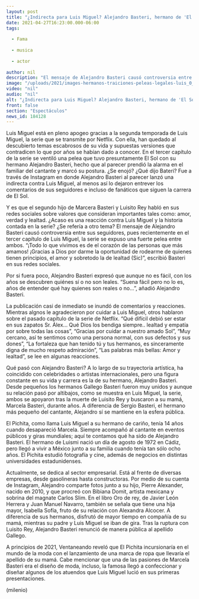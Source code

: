 ```yaml
---
layout: post
title: "¿Indirecta para Luis Miguel? Alejandro Basteri, hermano de 'El Sol', desata polémica con mensaje"
date: 2021-04-27T16:23:00.000-06:00
tags:
  
  - Fama
  
  - musica
  
  - actor
  
author: nil
description: "El mensaje de Alejandro Basteri causó controversia entre sus seguidores, pues recientemente en el tercer capítulo de Luis Miguel, la serie se expuso una fuerte pelea entre ambos. "
image: "/uploads/2021/images-hermanos-traiciones-peleas-legales-luis_0_0_958_596.jpg"
video: "nil"
audio: "nil"
alt: "¿Indirecta para Luis Miguel? Alejandro Basteri, hermano de 'El Sol', desata polémica con mensaje"
front: false
section: "Espectáculos"
news_id: 184128
---
```


Luis Miguel está en pleno apogeo gracias a la segunda temporada de Luis Miguel, la serie que se transmite por Netflix. Con ella, han quedado al descubierto temas escabrosos de su vida y supuestas versiones que contradicen lo que por años se habían dado a conocer. En el tercer capítulo de la serie se ventiló una pelea que tuvo presuntamente El Sol con su hermano Alejandro Basteri, hecho que al parecer prendió la alarma en el familiar del cantante y marcó su postura. ¿Se enojó? ¿Qué dijo Bateri? Fue a través de Instagram en donde Alejandro Basteri al parecer lanzó una indirecta contra Luis Miguel, al menos así lo dejaron entrever los comentarios de sus seguidores e incluso de fanáticos que siguen la carrera de El Sol. 

Y es que el segundo hijo de Marcera Basteri y Luisito Rey habló en sus redes sociales sobre valores que consideran importantes tales como: amor, verdad y lealtad. ¿Acaso es una reacción contra Luis Miguel y la historia contada en la serie? ¿Se refería a otro tema? El mensaje de Alejandro Basteri causó controversia entre sus seguidores, pues recientemente en el tercer capítulo de Luis Miguel, la serie se expuso una fuerte pelea entre ambos. “¡Todo lo que vivimos es de el corazón de las personas que más amamos! ¡Gracias a Dios por darme la oportunidad de rodearme de quienes tienen principios, el amor y sobretodo la de lealtad (Sic)”, escribió Basteri en sus redes sociales. 

Por si fuera poco, Alejandro Basteri expresó que aunque no es fácil, con los años se descubren quiénes sí o no son leales. “Suena fácil pero no lo es, años de entender qué hay quienes son reales o no...”, añadió Alejandro Basteri. 

La publicación casi de inmediato se inundó de comentarios y reacciones. Mientras algnos le agradecieron por cuidar a Luis Miguel, otros hablaron sobre el pasado capítulo de la serie de Netflix. “Qué difícil debió ser estar en sus zapatos Sr. Álex... Qué Dios los bendiga siempre.. lealtad y empatía por sobre todas las cosas”, “Gracias por cuidar a nuestro amado Sol”, “Muy cercano, así te sentimos como una persona normal, con sus defectos y sus dones”, “La fortaleza que han tenido tú y tus hermanos, es sinceramente digna de mucho respeto admiración”, “Las palabras más bellas: Amor y lealtad”, se lee en algunas reacciones. 

Qué pasó con Alejandro Basteri?  A lo largo de su trayectoria artística, ha coincidido con celebridades o artistas internacionales, pero una figura constante en su vida y carrera es la de su hermano, Alejandro Basteri.   Desde pequeños los hermanos Gallego Basteri fueron muy unidos y aunque su relación pasó por altibajos, como se muestra en Luis Miguel, la serie, ambos se apoyaron tras la muerte de Luisito Rey y buscaron a su mamá, Marcela Basteri, durante años. A diferencia de Sergio Basteri, el hermano más pequeño del cantante, Alejandro sí se mantiene en la esfera pública.  

El Pichita, como llama Luis Miguel a su hermano de cariño, tenía 14 años cuando desapareció Marcela. Siempre acompañó al cantante en eventos públicos y giras mundiales; aquí te contamos qué ha sido de Alejandro Basteri.  El hermano de Luismi nació un día de agosto de 1972 en Cádiz, pero llegó a vivir a México junto a su familia cuando tenía tan sólo ocho años. El Pichita estudió fotografía y cine, además de negocios en distintas universidades estadunidenses.  

 Actualmente, se dedica al sector empresarial. Está al frente de diversas empresas, desde gasolineras hasta constructoras. Por medio de su cuenta de Instagram, Alejandro comparte fotos junto a su hijo, Pierre Alexander, nacido en 2010, y que procreó con Bibiana Domit, artista mexicana y sobrina del magnate Carlos Slim.  En el libro Oro de rey, de Javier León Herrera y Juan Manuel Navarro, también se señala que tiene una hija mayor, Isabella Sofía, fruto de su relación con Alexandra Alcocer.   A diferencia de sus hermanos, disfrutó de mayor tiempo en compañía de su mamá, mientras su padre y Luis Miguel se iban de gira. Tras la ruptura con Luisito Rey, Alejandro Basteri renunció de manera pública al apellido Gallego. 

A principios de 2021, Ventaneando reveló que El Pichita incursionaría en el mundo de la moda con el lanzamiento de una marca de ropa que llevaría el apellido de su mamá. Cabe mencionar que una de las pasiones de Marcela Basteri era el diseño de moda, incluso, la famosa llegó a confeccionar y diseñar algunos de los atuendos que Luis Miguel lució en sus primeras presentaciones.  

(milenio)